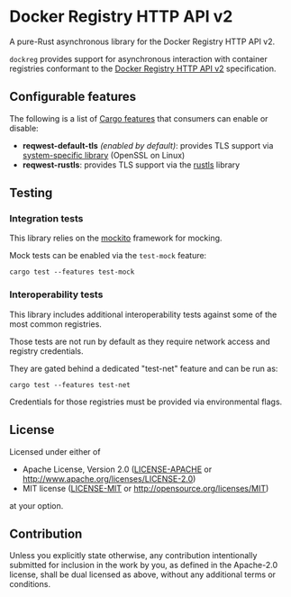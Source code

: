 # Docker Registry HTTP API v2

A pure-Rust asynchronous library for the Docker Registry HTTP API v2.

`dockreg` provides support for asynchronous interaction with container registries
conformant to the [Docker Registry HTTP API v2][registry-v2] specification.

[registry-v2]: https://docs.docker.com/registry/spec/api/

## Configurable features

The following is a list of [Cargo features][cargo-features] that consumers can enable or disable:

 * **reqwest-default-tls** *(enabled by default)*: provides TLS support via [system-specific library][native-tls] (OpenSSL on Linux)
 * **reqwest-rustls**: provides TLS support via the [rustls][rustls] library

[rustls]: https://docs.rs/rustls
[native-tls]: https://docs.rs/native-tls
[cargo-features]: https://doc.rust-lang.org/stable/cargo/reference/manifest.html#the-features-section

## Testing

### Integration tests

This library relies on the [mockito][mockito-gh] framework for mocking.

Mock tests can be enabled via the `test-mock` feature:
```
cargo test --features test-mock
```

[mockito-gh]: https://github.com/lipanski/mockito

### Interoperability tests

This library includes additional interoperability tests against some of the most common registries.

Those tests are not run by default as they require network access and registry credentials.

They are gated behind a dedicated "test-net" feature and can be run as:
```
cargo test --features test-net
```

Credentials for those registries must be provided via environmental flags.

## License

Licensed under either of

 * Apache License, Version 2.0
   ([LICENSE-APACHE](LICENSE-APACHE) or http://www.apache.org/licenses/LICENSE-2.0)
 * MIT license
   ([LICENSE-MIT](LICENSE-MIT) or http://opensource.org/licenses/MIT)

at your option.

## Contribution

Unless you explicitly state otherwise, any contribution intentionally submitted
for inclusion in the work by you, as defined in the Apache-2.0 license, shall be
dual licensed as above, without any additional terms or conditions.
